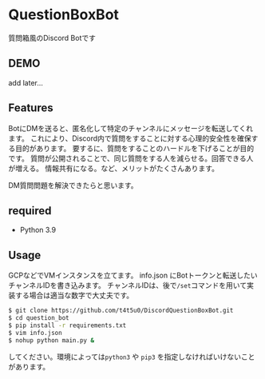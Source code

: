 # QuestionBoxBot

質問箱風のDiscord Botです

## DEMO

add later...

## Features
BotにDMを送ると、匿名化して特定のチャンネルにメッセージを転送してくれます。
これにより、Discord内で質問をすることに対する心理的安全性を確保する目的があります。
要するに、質問をすることのハードルを下げることが目的です。
質問が公開されることで、同じ質問をする人を減らせる。回答できる人が増える。
情報共有になる。など、メリットがたくさんあります。

DM質問問題を解決できたらと思います。


## required
- Python 3.9
## Usage
GCPなどでVMインスタンスを立てます。
info.json にBotトークンと転送したいチャンネルIDを書き込みます。
チャンネルIDは、後で`/set`コマンドを用いて実装する場合は適当な数字で大丈夫です。

```bash
$ git clone https://github.com/t4t5u0/DiscordQuestionBoxBot.git
$ cd question_bot
$ pip install -r requirements.txt
$ vim info.json
$ nohup python main.py &
```
してください。環境によっては`python3` や `pip3` を指定しなければいけないことがあります。
